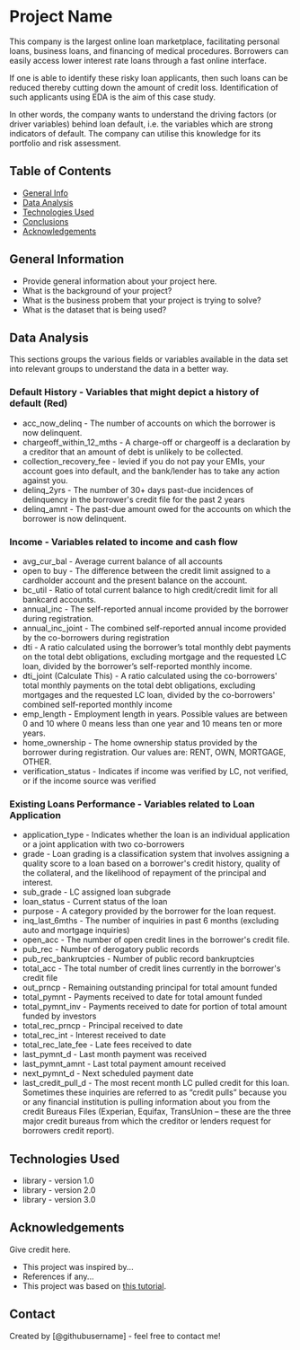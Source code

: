# Project Name

This company is the largest online loan marketplace, facilitating personal loans, business loans, and financing of
medical procedures. Borrowers can easily access lower interest rate loans through a fast online interface.

If one is able to identify these risky loan applicants, then such loans can be reduced thereby cutting down the amount
of credit loss. Identification of such applicants using EDA is the aim of this case study.

In other words, the company wants to understand the driving factors (or driver variables) behind loan default, i.e. the
variables which are strong indicators of default. The company can utilise this knowledge for its portfolio and risk
assessment.

## Table of Contents

* [General Info](#general-information)
* [Data Analysis](#data-analysis)
* [Technologies Used](#technologies-used)
* [Conclusions](#conclusions)
* [Acknowledgements](#acknowledgements)

<!-- You can include any other section that is pertinent to your problem -->

## General Information

- Provide general information about your project here.
- What is the background of your project?
- What is the business probem that your project is trying to solve?
- What is the dataset that is being used?

## Data Analysis

This sections groups the various fields or variables available in the data set into relevant groups to understand the
data in a better way.

### Default History - Variables that might depict a history of default (Red)

- acc_now_delinq - The number of accounts on which the borrower is now delinquent.
- chargeoff_within_12_mths - A charge-off or chargeoff is a declaration by a creditor that an amount of debt is unlikely
  to be collected.
- collection_recovery_fee - levied if you do not pay your EMIs, your account goes into default, and the bank/lender has
  to take any action against you.
- delinq_2yrs - The number of 30+ days past-due incidences of delinquency in the borrower's credit file for the past 2
  years
- delinq_amnt - The past-due amount owed for the accounts on which the borrower is now delinquent.

### Income - Variables related to income and cash flow

- avg_cur_bal - Average current balance of all accounts
- open to buy - The difference between the credit limit assigned to a cardholder account and the present balance on the
  account.
- bc_util - Ratio of total current balance to high credit/credit limit for all bankcard accounts.
- annual_inc - The self-reported annual income provided by the borrower during registration.
- annual_inc_joint - The combined self-reported annual income provided by the co-borrowers during registration
- dti - A ratio calculated using the borrower’s total monthly debt payments on the total debt obligations, excluding
  mortgage and the requested LC loan, divided by the borrower’s self-reported monthly income.
- dti_joint (Calculate This) - A ratio calculated using the co-borrowers' total monthly payments on the total debt
  obligations, excluding
  mortgages and the requested LC loan, divided by the co-borrowers' combined self-reported monthly income
- emp_length - Employment length in years. Possible values are between 0 and 10 where 0 means less than one year and 10
  means ten or more years.
- home_ownership - The home ownership status provided by the borrower during registration. Our values are: RENT, OWN,
  MORTGAGE, OTHER.
- verification_status - Indicates if income was verified by LC, not verified, or if the income source was verified

### Existing Loans Performance - Variables related to Loan Application

- application_type - Indicates whether the loan is an individual application or a joint application with two
  co-borrowers
- grade - Loan grading is a classification system that involves assigning a quality score to a loan based on a
  borrower's credit history, quality of the collateral, and the likelihood of repayment of the principal and interest.
- sub_grade - LC assigned loan subgrade
- loan_status - Current status of the loan
- purpose - A category provided by the borrower for the loan request.
- inq_last_6mths - The number of inquiries in past 6 months (excluding auto and mortgage inquiries)
- open_acc - The number of open credit lines in the borrower's credit file.
- pub_rec - Number of derogatory public records
- pub_rec_bankruptcies - Number of public record bankruptcies
- total_acc - The total number of credit lines currently in the borrower's credit file
- out_prncp - Remaining outstanding principal for total amount funded
- total_pymnt - Payments received to date for total amount funded
- total_pymnt_inv - Payments received to date for portion of total amount funded by investors
- total_rec_prncp - Principal received to date
- total_rec_int - Interest received to date
- total_rec_late_fee - Late fees received to date
- last_pymnt_d - Last month payment was received
- last_pymnt_amnt - Last total payment amount received
- next_pymnt_d - Next scheduled payment date
- last_credit_pull_d - The most recent month LC pulled credit for this loan. Sometimes these inquiries are referred to
  as “credit pulls” because you or any financial institution is pulling information about you from the credit Bureaus
  Files (Experian, Equifax, TransUnion – these are the three major credit bureaus from which the creditor or lenders
  request for borrowers credit report).

<!-- As the libraries versions keep on changing, it is recommended to mention the version of library used in this project -->

## Technologies Used

- library - version 1.0
- library - version 2.0
- library - version 3.0

## Acknowledgements

Give credit here.

- This project was inspired by...
- References if any...
- This project was based on [this tutorial](https://www.example.com).

## Contact

Created by [@githubusername] - feel free to contact me!


<!-- Optional -->
<!-- ## License -->
<!-- This project is open source and available under the [... License](). -->

<!-- You don't have to include all sections - just the one's relevant to your project -->